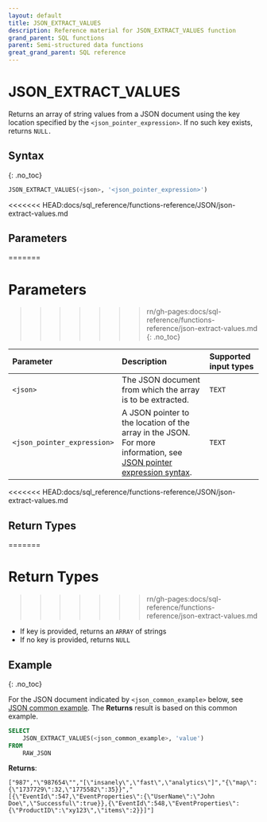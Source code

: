 ```yaml
---
layout: default
title: JSON_EXTRACT_VALUES
description: Reference material for JSON_EXTRACT_VALUES function
grand_parent: SQL functions
parent: Semi-structured data functions
great_grand_parent: SQL reference
---
```


# JSON_EXTRACT_VALUES

Returns an array of string values from a JSON document using the key location specified by the `<json_pointer_expression>`. If no such key exists, returns `NULL.`

## Syntax
{: .no_toc}

```sql
JSON_EXTRACT_VALUES(<json>, '<json_pointer_expression>')
```

<<<<<<< HEAD:docs/sql_reference/functions-reference/JSON/json-extract-values.md
## Parameters 
=======
# Parameters 
>>>>>>> rn/gh-pages:docs/sql-reference/functions-reference/json-extract-values.md
{: .no_toc}

| Parameter                   | Description                                               | Supported input types | 
| :--------------------------- | :--------------------------------------------------------- | :----------|
| `<json>`                    | The JSON document from which the array is to be extracted. | `TEXT` | 
| `<json_pointer_expression>` | A JSON pointer to the location of the array in the JSON. For more information, see [JSON pointer expression syntax](./index.md#json-pointer-expression-syntax).    | `TEXT` | 

<<<<<<< HEAD:docs/sql_reference/functions-reference/JSON/json-extract-values.md
## Return Types 
=======
# Return Types 
>>>>>>> rn/gh-pages:docs/sql-reference/functions-reference/json-extract-values.md
* If key is provided, returns an `ARRAY` of strings
* If no key is provided, returns `NULL` 

## Example
{: .no_toc}

For the JSON document indicated by `<json_common_example>` below, see [JSON common example](./index.md#json-common-example). The **Returns** result is based on this common example.

```sql
SELECT
    JSON_EXTRACT_VALUES(<json_common_example>, 'value')
FROM
    RAW_JSON
```

**Returns**:

`["987","\"987654\"","[\"insanely\",\"fast\",\"analytics\"]","{\"map\":{\"1737729\":32,\"1775582\":35}}","[{\"EventId\":547,\"EventProperties\":{\"UserName\":\"John Doe\",\"Successful\":true}},{\"EventId\":548,\"EventProperties\":{\"ProductID\":\"xy123\",\"items\":2}}]"]`

